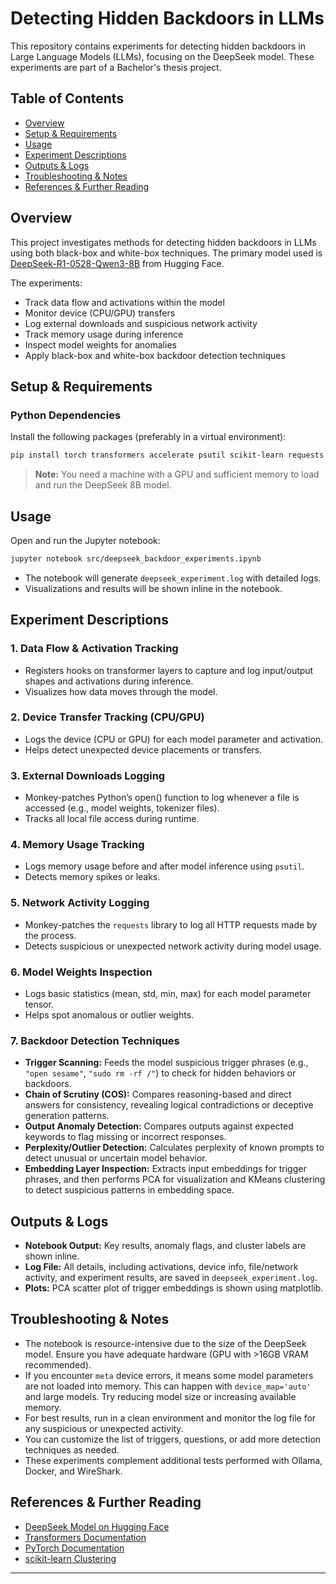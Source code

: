 # Detecting Hidden Backdoors in LLMs

This repository contains experiments for detecting hidden backdoors in Large Language Models (LLMs), focusing on the DeepSeek model. These experiments are part of a Bachelor's thesis project.

## Table of Contents
- [Overview](#overview)
- [Setup & Requirements](#setup--requirements)
- [Usage](#usage)
- [Experiment Descriptions](#experiment-descriptions)
- [Outputs & Logs](#outputs--logs)
- [Troubleshooting & Notes](#troubleshooting--notes)
- [References & Further Reading](#references--further-reading)

## Overview
This project investigates methods for detecting hidden backdoors in LLMs using both black-box and white-box techniques. The primary model used is [DeepSeek-R1-0528-Qwen3-8B](https://huggingface.co/deepseek-ai/DeepSeek-R1-0528-Qwen3-8B) from Hugging Face.

The experiments:
- Track data flow and activations within the model
- Monitor device (CPU/GPU) transfers
- Log external downloads and suspicious network activity
- Track memory usage during inference
- Inspect model weights for anomalies
- Apply black-box and white-box backdoor detection techniques

## Setup & Requirements

### Python Dependencies
Install the following packages (preferably in a virtual environment):

```bash
pip install torch transformers accelerate psutil scikit-learn requests matplotlib
```

> **Note:** You need a machine with a GPU and sufficient memory to load and run the DeepSeek 8B model.

## Usage

Open and run the Jupyter notebook:

```bash
jupyter notebook src/deepseek_backdoor_experiments.ipynb
```

- The notebook will generate `deepseek_experiment.log` with detailed logs.
- Visualizations and results will be shown inline in the notebook.

## Experiment Descriptions

### 1. Data Flow & Activation Tracking
- Registers hooks on transformer layers to capture and log input/output shapes and activations during inference.
- Visualizes how data moves through the model.

### 2. Device Transfer Tracking (CPU/GPU)
- Logs the device (CPU or GPU) for each model parameter and activation.
- Helps detect unexpected device placements or transfers.

### 3. External Downloads Logging
- Monkey-patches Python’s open() function to log whenever a file is accessed (e.g., model weights, tokenizer files).
- Tracks all local file access during runtime.

### 4. Memory Usage Tracking
- Logs memory usage before and after model inference using `psutil`.
- Detects memory spikes or leaks.

### 5. Network Activity Logging
- Monkey-patches the `requests` library to log all HTTP requests made by the process.
- Detects suspicious or unexpected network activity during model usage.

### 6. Model Weights Inspection
- Logs basic statistics (mean, std, min, max) for each model parameter tensor.
- Helps spot anomalous or outlier weights.

### 7. Backdoor Detection Techniques
- **Trigger Scanning:** Feeds the model suspicious trigger phrases (e.g., `"open sesame"`, `"sudo rm -rf /"`) to check for hidden behaviors or backdoors.
- **Chain of Scrutiny (COS):** Compares reasoning-based and direct answers for consistency, revealing logical contradictions or deceptive generation patterns.
- **Output Anomaly Detection:** Compares outputs against expected keywords to flag missing or incorrect responses.
- **Perplexity/Outlier Detection:** Calculates perplexity of known prompts to detect unusual or uncertain model behavior.
- **Embedding Layer Inspection:** Extracts input embeddings for trigger phrases, and then performs PCA for visualization and KMeans clustering to detect suspicious patterns in embedding space.

## Outputs & Logs
- **Notebook Output:** Key results, anomaly flags, and cluster labels are shown inline.
- **Log File:** All details, including activations, device info, file/network activity, and experiment results, are saved in `deepseek_experiment.log`.
- **Plots:** PCA scatter plot of trigger embeddings is shown using matplotlib.

## Troubleshooting & Notes
- The notebook is resource-intensive due to the size of the DeepSeek model. Ensure you have adequate hardware (GPU with >16GB VRAM recommended).
- If you encounter `meta` device errors, it means some model parameters are not loaded into memory. This can happen with `device_map='auto'` and large models. Try reducing model size or increasing available memory.
- For best results, run in a clean environment and monitor the log file for any suspicious or unexpected activity.
- You can customize the list of triggers, questions, or add more detection techniques as needed.
- These experiments complement additional tests performed with Ollama, Docker, and WireShark.

## References & Further Reading
- [DeepSeek Model on Hugging Face](https://huggingface.co/deepseek-ai/DeepSeek-R1-0528-Qwen3-8B)
- [Transformers Documentation](https://huggingface.co/docs/transformers/index)
- [PyTorch Documentation](https://pytorch.org/docs/stable/index.html)
- [scikit-learn Clustering](https://scikit-learn.org/stable/modules/clustering.html)

---
